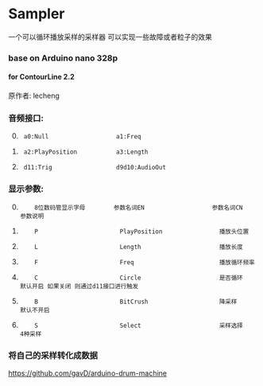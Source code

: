 # Sampler  
一个可以循环播放采样的采样器 可以实现一些故障或者粒子的效果  
### base on Arduino nano 328p
#### for ContourLine 2.2   
原作者: lecheng  

### 音频接口:  

0.      a0:Null                   a1:Freq  
1.      a2:PlayPosition           a3:Length
2.      d11:Trig                  d9d10:AudioOut    

### 显示参数:  

 0.         8位数码管显示字母        参数名词EN                   参数名词CN                    参数说明
 1.         P                       PlayPosition                播放头位置                    
 2.         L                       Length                      播放长度                      
 3.         F                       Freq                        播放循环频率                  
 4.         C                       Circle                      是否循环                      默认开启 如果关闭 则通过d11接口进行触发
 4.         B                       BitCrush                    降采样                        默认不开启
 5.         S                       Select                      采样选择                      4种采样                    
         
### 将自己的采样转化成数据
https://github.com/gavD/arduino-drum-machine